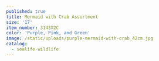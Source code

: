 ```yaml
---
published: true
title: Mermaid with Crab Assortment
size: '17'
item_number: 3143X2C
color: 'Purple, Pink, and Green'
image: /static/uploads/purple-mermaid-with-crab_42cm.jpg
catalog:
  - sealife-wildlife
---
```


